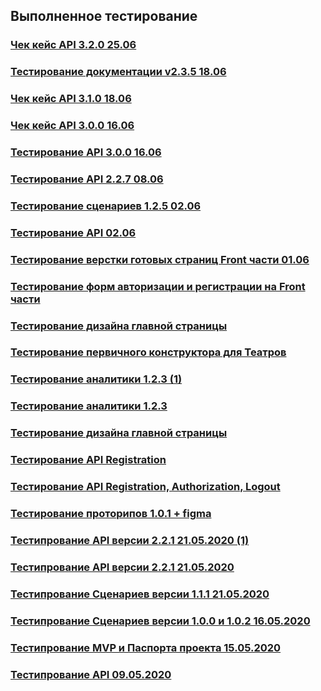 ## Выполненное тестирование

### [Чек кейс API 3.2.0 25.06](https://schstp.github.io/Theater-Platform/api/test/check_25_06_2020_v3.2.0)
### [Тестирование документации v2.3.5 18.06](https://schstp.github.io/Theater-Platform/scenarios/tests/test_19_06_20_v2.3.5)
### [Чек кейс API 3.1.0 18.06](https://schstp.github.io/Theater-Platform/api/test/check_16_06_2020_v3.1.0)
### [Чек кейс API 3.0.0 16.06](https://schstp.github.io/Theater-Platform/api/test/check_16_06_2020_v3.0.0)
### [Тестирование API 3.0.0 16.06](https://schstp.github.io/Theater-Platform/api/test/test_16.06.2020_v3.0.0)
### [Тестирование API 2.2.7 08.06](https://schstp.github.io/Theater-Platform/api/test/08_06_2020_v2.2.7)
### [Тестирование сценариев 1.2.5 02.06](https://schstp.github.io/Theater-Platform/scenarios/tests/test_02_06_2020_v1_2_5)
### [Тестирование API 02.06](https://schstp.github.io/Theater-Platform/api/test/test_02_06_2020)
### [Тестирование верстки готовых страниц Front части 01.06](https://schstp.github.io/Theater-Platform/tests/Site/test_01_06_2020/test_01_06_2020)
### [Тестирование форм авторизации и регистрации на Front части](https://schstp.github.io/Theater-Platform/tests/Site/test_29_05_2020_Aut_Reg)
### [Тестирование дизайна главной страницы](https://schstp.github.io/Theater-Platform/sketches/tests/test_27_05_2020_design)
### [Тестирование первичного конструктора для Театров](https://schstp.github.io/Theater-Platform/sketches/tests/test_27_05_2020_constructor)
### [Тестирование аналитики 1.2.3 (1)](https://schstp.github.io/Theater-Platform/scenarios/tests/test_27_05/test_27_05_2020_scenarios)
### [Тестирование аналитики 1.2.3](https://schstp.github.io/Theater-Platform/scenarios/tests/test_27_05/test_28_05_2020_scenarios_1.2.3)
### [Тестирование дизайна главной страницы](https://schstp.github.io/Theater-Platform/sketches/tests/test_27_05_2020_design)
### [Тестирование API Registration](https://schstp.github.io/Theater-Platform/api/test/test_27_05_2020/test_27_05_2020)
### [Тестирование API Registration, Authorization, Logout](https://schstp.github.io/Theater-Platform/api/test/test_27_05_2020)
### [Тестирование проторипов 1.0.1 + figma](https://schstp.github.io/Theater-Platform/sketches/tests/test_22_05_2020)
### [Тестипрование API версии 2.2.1 21.05.2020 (1)](https://schstp.github.io/Theater-Platform/api/test/test_21_05_2020(1))
### [Тестипрование API версии 2.2.1 21.05.2020](https://schstp.github.io/Theater-Platform/api/test/test_21_05_2020)
### [Тестипрование Сценариев версии 1.1.1 21.05.2020](https://schstp.github.io/Theater-Platform/scenarios/tests/tests_21/test_21_05_2020)
### [Тестипрование Сценариев версии 1.0.0 и 1.0.2 16.05.2020](https://schstp.github.io/Theater-Platform/scenarios/tests/test16.05.2020/test)
### [Тестипрование MVP и Паспорта проекта 15.05.2020](https://schstp.github.io/Theater-Platform/passport/tests/test_15_05_2020)
### [Тестипрование API 09.05.2020](https://schstp.github.io/Theater-Platform/api/test/test_09_05_2020)


